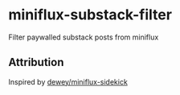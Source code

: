 # miniflux-substack-filter

Filter paywalled substack posts from miniflux

## Attribution

Inspired by
[dewey/miniflux-sidekick](https://github.com/dewey/miniflux-sidekick/)

